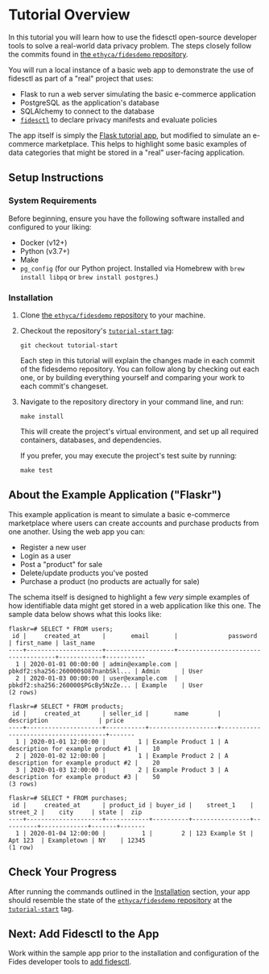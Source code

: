 # Tutorial Overview

In this tutorial you will learn how to use the fidesctl open-source developer tools to solve a real-world data privacy problem. The steps closely follow the commits found in [the `ethyca/fidesdemo` repository](https://github.com/ethyca/fidesdemo).

You will run a local instance of a basic web app to demonstrate the use of fidesctl as part of a "real" project that uses:

* Flask to run a web server simulating the basic e-commerce application
* PostgreSQL as the application's database
* SQLAlchemy to connect to the database
* [`fidesctl`](https://github.com/ethyca/fides) to declare privacy manifests and evaluate policies

The app itself is simply the [Flask tutorial app](https://flask.palletsprojects.com/en/2.0.x/tutorial/), but modified to simulate an e-commerce marketplace. This helps to highlight some basic examples of data categories that might be stored in a "real" user-facing application.

## Setup Instructions

### System Requirements

Before beginning, ensure you have the following software installed and configured to your liking:
- Docker (v12+)
- Python (v3.7+)
- Make
- `pg_config` (for our Python project. Installed via Homebrew with `brew install libpq` or `brew install postgres`.)

### Installation

1. Clone [the `ethyca/fidesdemo` repository](https://github.com/ethyca/fidesdemo) to your machine.
1. Checkout the repository's [`tutorial-start` tag](https://github.com/ethyca/fidesdemo/releases/tag/tutorial-start):

    ```
    git checkout tutorial-start
    ```

    Each step in this tutorial will explain the changes made in each commit of the fidesdemo repository. You can follow along by checking out each one, or by building everything yourself and comparing your work to each commit's changeset.

1. Navigate to the repository directory in your command line, and run:

    ```
    make install
    ```

    This will create the project's virtual environment, and set up all required containers, databases, and dependencies.

    If you prefer, you may execute the project's test suite by running:

    ```
    make test
    ```

## About the Example Application ("Flaskr")

This example application is meant to simulate a basic e-commerce marketplace where users can create accounts and purchase products from one another. Using the web app you can:

* Register a new user
* Login as a user
* Post a "product" for sale
* Delete/update products you've posted
* Purchase a product (no products are actually for sale)

The schema itself is designed to highlight a few *very* simple examples of how identifiable data might get stored in a web application like this one. The sample data below shows what this looks like:

```
flaskr=# SELECT * FROM users;
 id |     created_at      |       email       |              password              | first_name | last_name
----+---------------------+-------------------+------------------------------------+------------+-----------
  1 | 2020-01-01 00:00:00 | admin@example.com | pbkdf2:sha256:260000$O87nanbSkl... | Admin      | User
  2 | 2020-01-03 00:00:00 | user@example.com  | pbkdf2:sha256:260000$PGcBy5NzZe... | Example    | User
(2 rows)

flaskr=# SELECT * FROM products;
 id |     created_at      | seller_id |       name        |             description              | price
----+---------------------+-----------+-------------------+--------------------------------------+-------
  1 | 2020-01-01 12:00:00 |         1 | Example Product 1 | A description for example product #1 |    10
  2 | 2020-01-02 12:00:00 |         1 | Example Product 2 | A description for example product #2 |    20
  3 | 2020-01-03 12:00:00 |         2 | Example Product 3 | A description for example product #3 |    50
(3 rows)

flaskr=# SELECT * FROM purchases;
 id |     created_at      | product_id | buyer_id |    street_1    | street_2 |    city     | state |  zip
----+---------------------+------------+----------+----------------+----------+-------------+-------+-------
  1 | 2020-01-04 12:00:00 |          1 |        2 | 123 Example St | Apt 123  | Exampletown | NY    | 12345
(1 row)
```

## Check Your Progress

After running the commands outlined in the [Installation](#installation) section, your app should resemble the state of the [`ethyca/fidesdemo` repository](https://github.com/ethyca/fidesdemo) at the [`tutorial-start`](https://github.com/ethyca/fidesdemo/releases/tag/tutorial-start) tag.

## Next: Add Fidesctl to the App

Work within the sample app prior to the installation and configuration of the Fides developer tools to [add fidesctl](add.md).
